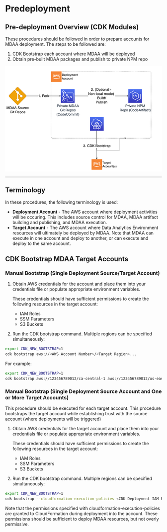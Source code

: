 # Predeployment

## Pre-deployment Overview (CDK Modules)

These procedures should be followed in order to prepare accounts for MDAA deployment. The steps to be followed are:

1. CDK Bootstrap each account where MDAA will be deployed
2. Obtain pre-built MDAA packages and publish to private NPM repo

![MDAA Pre-Deployment](docs/MDAA-Predeployment.png)

***

## Terminology

In these procedures, the following terminology is used:

* **Deployment Account** - The AWS account where deployment activities will be occuring. This includes source control for MDAA, MDAA artifact building and publishing, and MDAA execution.
* **Target Account** - The AWS account where Data Analytics Environment resources will ultimately be deployed by MDAA. Note that MDAA can execute in one account and deploy to another, or can execute and deploy to the same account.

## CDK Bootstrap MDAA Target Accounts

### Manual Bootstrap (Single Deployment Source/Target Account)

1. Obtain AWS credentials for the account and place them into your credentials file or populate appropriate environment variables.

    These credentials should have sufficient permissions to create the following resources in the target account:
   * IAM Roles
   * SSM Parameters
   * S3 Buckets

2. Run the CDK bootstrap command. Multiple regions can be specified simultaneously:

```bash
export CDK_NEW_BOOTSTRAP=1
cdk bootstrap aws://<AWS Account Number>/<Target Region>...
```

For example:

```bash
export CDK_NEW_BOOTSTRAP=1
cdk bootstrap aws://123456789012/ca-central-1 aws://123456789012/us-east-1
```

### Manual Bootstrap (Single Deployment Source Account and One or More Target Accounts)

This procedure should be executed for each target account. This procedure bootstraps the target account while establishing trust with the source account (where deployments will be triggered)

1. Obtain AWS credentials for the target account and place them into your credentials file or populate appropriate environment variables.

    These credentials should have sufficient permissions to create the following resources in the target account:
   * IAM Roles
   * SSM Parameters
   * S3 Buckets

2. Run the CDK bootstrap command. Multiple regions can be specified simultaneously:

```bash
export CDK_NEW_BOOTSTRAP=1
cdk bootstrap --cloudformation-execution-policies <CDK Deployment IAM Policy Arns> --trust <Source Account Number> aws://<Target AWS Account Number>/<Target Region>...
```

Note that the permissions specified with cloudformation-execution-policies are granted to CloudFormation during deployment into the account. These permissions should be sufficient to deploy MDAA resources, but not overly permissive.
